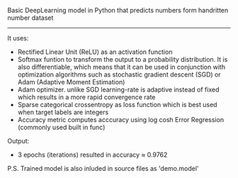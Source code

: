 Basic DeepLearning model in Python that predicts numbers form handritten number dataset
___
It uses:
* Rectified Linear Unit (ReLU) as an activation function
* Softmax funtion to transform the output to a probability distribution. It is also differentiable, which means that it can be used in conjunction with optimization algorithms such as stochastic gradient descent (SGD) or Adam (Adaptive Moment Estimation)
* Adam optimizer. unlike SGD learning-rate is adaptive instead of fixed which results in a more rapid convergence rate
* Sparse categorical crossentropy as loss function which is best used when target labels are integers
* Accuracy metric computes acccuracy using log cosh Error Regression (commonly used built in func)
    
Output:
* 3 epochs (iterations) resulted in accuracy ≈ 0.9762
    
P.S. Trained model is also inluded in source files as 'demo.model'
